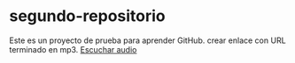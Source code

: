 # segundo-repositorio
Este es un proyecto de prueba para aprender GitHub.
crear enlace con URL terminado en mp3.
[Escuchar audio](https://drive.google.com/uc?export=download&id=1y699cBUTEGENnJHaANhPathnCUFt7M6U) 
